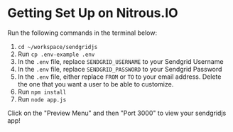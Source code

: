 # Getting Set Up on Nitrous.IO

Run the following commands in the terminal below:

1. `cd ~/workspace/sendgridjs`
2. Run `cp .env-example .env`
3. In the `.env` file, replace `SENDGRID_USERNAME` to your Sendgrid Username
4. In the `.env` file, replace `SENDGRID_PASSWORD` to your Sendgrid Password
5. In the `.env` file, either replace `FROM` or `TO` to your email address. Delete the one that you want a user to be able to customize.
6. Run `npm install`
6. Run `node app.js`

Click on the "Preview Menu" and then "Port 3000" to view your sendgridjs
app!
